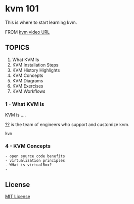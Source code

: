 kvm 101
=======

This is where to start learning kvm.

FROM   [kvm video URL]()

TOPICS
------

1. What KVM Is
2. KVM Installation Steps
3. KVM History Highlights
4. KVM Concepts
5. KVM Diagrams
6. KVM Exercises
7. KVM Workflows

### 1 - What KVM Is

KVM is ....

[??]() is the team of engineers who support and customize kvm.

    kvm

### 4 - KVM Concepts
    - open source code benefits
    - virtualization principles
    - WHat is virtualBox?
    - 

License
-------
[MIT License](https://github.com/??)
